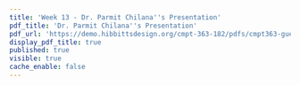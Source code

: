 ```yaml
---
title: 'Week 13 - Dr. Parmit Chilana''s Presentation'
pdf_title: 'Dr. Parmit Chilana''s Presentation'
pdf_url: 'https://demo.hibbittsdesign.org/cmpt-363-182/pdfs/cmpt363-guest-chilana.pdf'
display_pdf_title: true
published: true
visible: true
cache_enable: false
---
```

